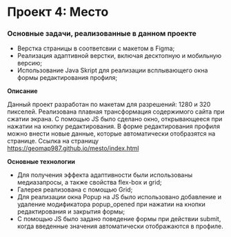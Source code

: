 # Проект 4: Место

### Основные задачи, реализованные в данном проекте
* Верстка страницы в соответсвии с макетом в Figma;
* Реализация адаптивной верстки, включая десктопную и мобильную версию;
* Использование Java Skript для реализации всплывающего окна формы редактирования профиля;

**Описание**

Данный проект разработан по макетам для разрешений: 1280 и 320 пикселей. Реализована плавная трансформация содержимого сайта при сжатии экрана. С помощью JS было сделано окно, открывающееся при нажатии на кнопку редактирования. В форме редактирования профиля можно внести новые данные, которые автоматически отобразятся на странице. Ссылка на страницу 
<https://geomap987.github.io/mesto/index.html>

**Основные технологии**

* Для получения эффекта адаптивности были использованы медиазапросы, а также свойства flex-box и grid;
* Галерея реализована с помощью Grid;
* Для реализации окна Popup на JS было использовано добавление и удаление модификатора popup_opened при нажатии на кнопки редактирования и закрытия формы;
* С помощью JS было задано поведение формы при действии submit, когда введенные значения автоматически отображаются в профиле.
